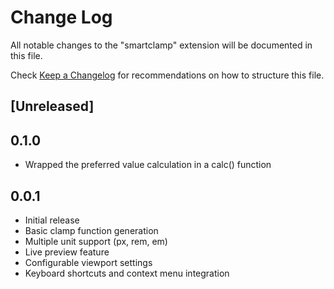 # Change Log

All notable changes to the "smartclamp" extension will be documented in this file.

Check [Keep a Changelog](http://keepachangelog.com/) for recommendations on how to structure this file.

## [Unreleased]

## 0.1.0

- Wrapped the preferred value calculation in a calc() function

## 0.0.1

- Initial release
- Basic clamp function generation
- Multiple unit support (px, rem, em)
- Live preview feature
- Configurable viewport settings
- Keyboard shortcuts and context menu integration
